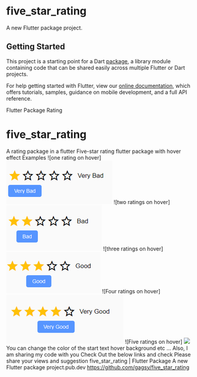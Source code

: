 # five_star_rating

A new Flutter package project.

## Getting Started

This project is a starting point for a Dart
[package](https://flutter.dev/developing-packages/),
a library module containing code that can be shared easily across
multiple Flutter or Dart projects.

For help getting started with Flutter, view our 
[online documentation](https://flutter.dev/docs), which offers tutorials, 
samples, guidance on mobile development, and a full API reference.


Flutter Package Rating
# five_star_rating
A rating package in a flutter
Five-star rating flutter package with hover effect
Examples
![one rating on hover]
<img src="https://raw.githubusercontent.com/gagsy/five_star_rating/master/vbadrating.png">
![two ratings on hover]
<img src="https://raw.githubusercontent.com/gagsy/five_star_rating/master/badrating.png">
![three ratings on hover]
<img src="https://raw.githubusercontent.com/gagsy/five_star_rating/master/goodrating.png">
![Four ratings on hover]
<img src="https://raw.githubusercontent.com/gagsy/five_star_rating/master/vgoodrating.png">
![Five ratings on hover]
<img src="https://raw.githubusercontent.com/gagsy/five_star_rating/master/excellect.png">
You can change the color of the start text hover background etc …
Also, I am sharing my code with you
Check Out the below links and check Please share your views and suggestion
five_star_rating | Flutter Package
A new Flutter package project.pub.dev
https://github.com/gagsy/five_star_rating
